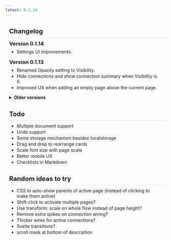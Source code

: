 ```yaml
---
latest: 0.1.14
---
```


# Changelog

### Version 0.1.14

- Settings UI improvements.

### Version 0.1.13

- Renamed Opacity setting to Visibility.
- Hide connections and show connection summary when Visibility is 0.
- Improved UX when adding an empty page above the current page.

<details>
	<summary>Older versions</summary>

### Version 0.1.12

- Align cards to top, with better wire connections.
- Hide deep children when opacity is 0.
- Improved keyboard navigation and focus handling.
- Fixed some data issues.
- Improved tutorial flow.

### Version 0.1.11

- Added shift+left/right to move cards left and right in the flow.
- Added option+right to move a card down with a new empty parent.
- Added option+left to move a card left, replacing its parent, if empty.
- Added new root page to support multiple flows in the same document.
- Bug fixes for orphaned pages.

### Version 0.1.10

- Added shift+up/down arrow keys to reorder cards.

### Version 0.1.9

- Improved hotkeys for activating cards and editing descriptions
- Added tutorial flow as default document

### Version 0.1.8

- Save settings in localstorage
- Moved global styles to components

### Version 0.1.7

- Added aspect ratio toggle
- Better focus outlines on title and description

### Version 0.1.6

- Got markdown working in description editor
- Layout improvements

### Version 0.1.5

- Prevent keystrokes in description from bubbling up to page card
- Keep page outlines when focus is within page
- Fixed reset button so it doesn't require a reload
- Rearranged tools

### Version 0.1.4

- Add slider for active page scale
- Better transitions when activating a page

### Version 0.1.3

- Add slider for child page opacity

### Version 0.1.2

- Activate new page after creation
- Better focus outlines
- Removed some extraneous connection wiring

### Version 0.1.1

- Better transitions when activating a page
- Added 'Add sibling' placeholder below active page

### Version 0.1.0

- Keep siblings visible when activating a page
- Cleaned up store helpers

</details>

# Todo

- Multiple document support
- Undo support
- Some storage mechanism besides localstorage
- Drag and drop to rearrange cards
- Scale font size with page scale
- Better mobile UX
- Checklists in Markdown

# Random ideas to try

- CSS to auto-show parents of active page (instead of clicking to make them active)
- Shift-click to activate multiple pages?
- Use transform: scale on whole flow instead of page height?
- Remove extra spikes on connection wiring?
- Thicker wires for active connections?
- Svelte transitions?
- scroll mask at bottom of description

<style>
	h1 {
		font-size: 20px;
		padding: 8px 12px;
		border-bottom: 1px solid #ddd;
		margin-bottom: 8px;
		margin-top: 24px;
	}

	h1:first-child {
		margin-top: 0px;
	}

 	h3 {
		padding: 0px 12px;
		margin: 0;
	}

	ul {
		margin: 0;
		margin-top: 0.5em;
		margin-bottom: 1em;
		padding: 0px 12px;
	}
	li {
		margin-left: 24px;
		margin-top: 2px;
	}

	summary {
		padding: 0 12px;
		font-weight: bold;
		cursor: pointer;
	}
	summary + * {
		margin-top: 1em;
	}


</style>
